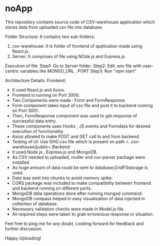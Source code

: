 # noApp
This repository contains source code of CSV-warehouse application which stores data from uploaded csv file into database.

Folder Structure:
It contains two sub-folders: 
1. csv-warehouse: It is folder of frontend of application made using React.js.
2. Server: It comprises of file using NOde.js and Express.js

Execution of file:
Step1: Go to Server folder.
Step2: Edit .env file with user-centric variables like MONGO_URL , PORT
Step3: Run "npm start"

Architecture Details:
Frontend:
- It used React.js and Axios.
- Frontend is running on Port 3000.
- Two Components were made : Form and FormResponse.
- Form component takes input of csv file and post it to backend running on Port 3001.
- Then, FormResponse component was used to get response of successful data entry.
- These components uses Hooks , JS events and Formdata for desired execution of functionality.
- Axios allowed to make POST and GET call to and from backend.
- Testing of UI: Use GHG.csv file which is present on path <..csv-warehouse/public>
Backend:
- It used Node.js , Express.js and MongoDB.
- As CSV needed to uploaded, multer and csv-parser package were installed.
- As huge amount of data could be sent to database,GridFSstorage is used.
- Data was sent into chunks to avoid memory spike.
- CORS package was included to make compatibility between frontend and backend running on different ports.
- MongoDB data operations done after running mongod command.
- MongoDB compass helped in easy visualization of data injected in collection of database.
- Necessary validation checks were made in Model.js file.
- All required steps were taken to grab errorenous response or situation.

Feel free to ping me for any doubt, Looking forward for feedback and further discussion.

Happy Uploading!
   
